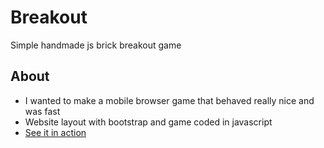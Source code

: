 # Breakout
Simple handmade js brick breakout game

## About
 * I wanted to make a mobile browser game that behaved really nice and was fast
 * Website layout with bootstrap and game coded in javascript
 * [See it in action](https://pdayal.math.ncsu.edu/breakout/)
